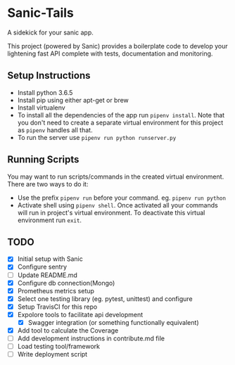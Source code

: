 # Sanic-Tails
A sidekick for your sanic app. 

This project (powered by Sanic) provides a boilerplate code to develop your lightening fast API complete with tests, documentation and monitoring.

## Setup Instructions
* Install python 3.6.5
* Install pip using either apt-get or brew
* Install virtualenv
* To install all the dependencies of the app run `pipenv install`. Note that you don't need to create a separate virtual environment for this project as `pipenv` handles all that.
* To run the server use `pipenv run python runserver.py`

## Running Scripts
You may want to run scripts/commands in the created virtual environment. There are two ways to do it:
* Use the prefix `pipenv run` before your command. eg. `pipenv run python`
* Activate shell using `pipenv shell`. Once activated all your commands will run in project's virtual environment. To deactivate this virtual environment run `exit`.

## TODO
- [x] Initial setup with Sanic
- [x] Configure sentry
- [ ] Update README.md
- [x] Configure db connection(Mongo)
- [x] Prometheus metrics setup
- [x] Select one testing library (eg. pytest, unittest) and configure
- [x] Setup TravisCI for this repo
- [x] Expolore tools to facilitate api development
    - [x] Swagger integration (or something functionally equivalent)
- [x] Add tool to calculate the Coverage
- [ ] Add development instructions in contribute.md file
- [ ] Load testing tool/framework
- [ ] Write deployment script

